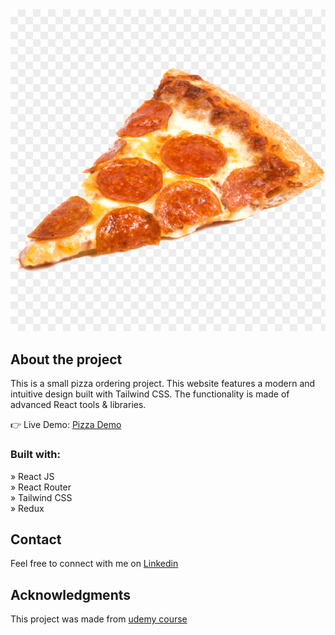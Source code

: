 <div align='center'><img src='./src/images/pizza.jpg'/></div>

<h2>About the project</h2>

<p>This is a small pizza ordering project. This website features a modern and intuitive design built with Tailwind CSS. The functionality is made of advanced React tools & libraries.</p>

👉 Live Demo: <a target="_blank" href='https://pizza-app-v1.netlify.app'>Pizza Demo</a>

<h3>Built with:</h3>

» React JS <br>
» React Router <br>
» Tailwind CSS <br>
» Redux

## Contact

Feel free to connect with me on [Linkedin](https://www.linkedin.com/in/omar-jangavadze/)

## Acknowledgments

This project was made from [udemy course](https://www.udemy.com/course/the-ultimate-react-course)
